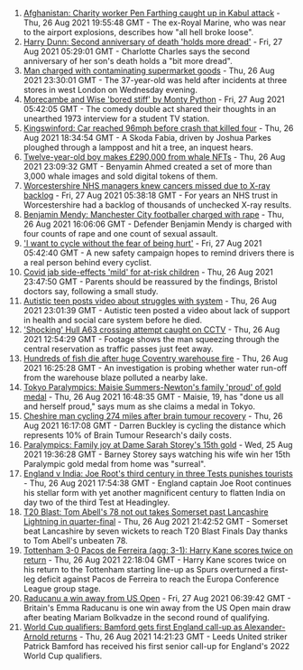1. [Afghanistan: Charity worker Pen Farthing caught up in Kabul attack](https://www.bbc.co.uk/news/uk-england-beds-bucks-herts-58345074?at_medium=RSS&at_campaign=KARANGA) - Thu, 26 Aug 2021 19:55:48 GMT - The ex-Royal Marine, who was near to the airport explosions, describes how "all hell broke loose".
2. [Harry Dunn: Second anniversary of death 'holds more dread'](https://www.bbc.co.uk/news/uk-england-northamptonshire-58346085?at_medium=RSS&at_campaign=KARANGA) - Fri, 27 Aug 2021 05:29:01 GMT - Charlotte Charles says the second anniversary of her son's death holds a "bit more dread".
3. [Man charged with contaminating supermarket goods](https://www.bbc.co.uk/news/uk-england-london-58351768?at_medium=RSS&at_campaign=KARANGA) - Thu, 26 Aug 2021 23:30:01 GMT - The 37-year-old was held after incidents at three stores in west London on Wednesday evening.
4. [Morecambe and Wise 'bored stiff' by Monty Python](https://www.bbc.co.uk/news/uk-england-norfolk-58158598?at_medium=RSS&at_campaign=KARANGA) - Fri, 27 Aug 2021 05:42:05 GMT - The comedy double act shared their thoughts in an unearthed 1973 interview for a student TV station.
5. [Kingswinford: Car reached 96mph before crash that killed four](https://www.bbc.co.uk/news/uk-england-birmingham-58346494?at_medium=RSS&at_campaign=KARANGA) - Thu, 26 Aug 2021 18:34:54 GMT - A Skoda Fabia, driven by Joshua Parkes ploughed through a lamppost and hit a tree, an inquest hears.
6. [Twelve-year-old boy makes £290,000 from whale NFTs](https://www.bbc.co.uk/news/technology-58343062?at_medium=RSS&at_campaign=KARANGA) - Thu, 26 Aug 2021 23:09:32 GMT - Benyamin Ahmed created a set of more than 3,000 whale images and sold digital tokens of them.
7. [Worcestershire NHS managers knew cancers missed due to X-ray backlog](https://www.bbc.co.uk/news/uk-england-hereford-worcester-58331797?at_medium=RSS&at_campaign=KARANGA) - Fri, 27 Aug 2021 05:38:18 GMT - For years an NHS trust in Worcestershire had a backlog of thousands of unchecked X-ray results.
8. [Benjamin Mendy: Manchester City footballer charged with rape](https://www.bbc.co.uk/news/uk-england-manchester-58348288?at_medium=RSS&at_campaign=KARANGA) - Thu, 26 Aug 2021 16:06:06 GMT - Defender Benjamin Mendy is charged with four counts of rape and one count of sexual assault.
9. ['I want to cycle without the fear of being hurt'](https://www.bbc.co.uk/news/uk-england-birmingham-58343544?at_medium=RSS&at_campaign=KARANGA) - Fri, 27 Aug 2021 05:42:40 GMT - A new safety campaign hopes to remind drivers there is a real person behind every cyclist.
10. [Covid jab side-effects 'mild' for at-risk children](https://www.bbc.co.uk/news/health-58340779?at_medium=RSS&at_campaign=KARANGA) - Thu, 26 Aug 2021 23:47:50 GMT - Parents should be reassured by the findings, Bristol doctors say, following a small study.
11. [Autistic teen posts video about struggles with system](https://www.bbc.co.uk/news/uk-58334061?at_medium=RSS&at_campaign=KARANGA) - Thu, 26 Aug 2021 23:01:39 GMT - Autistic teen posted a video about lack of support in health and social care system before he died.
12. ['Shocking' Hull A63 crossing attempt caught on CCTV](https://www.bbc.co.uk/news/uk-england-humber-58345196?at_medium=RSS&at_campaign=KARANGA) - Thu, 26 Aug 2021 12:54:29 GMT - Footage shows the man squeezing through the central reservation as traffic passes just feet away.
13. [Hundreds of fish die after huge Coventry warehouse fire](https://www.bbc.co.uk/news/uk-england-coventry-warwickshire-58348849?at_medium=RSS&at_campaign=KARANGA) - Thu, 26 Aug 2021 16:25:28 GMT - An investigation is probing whether water run-off from the warehouse blaze polluted a nearby lake.
14. [Tokyo Paralympics: Maisie Summers-Newton's family 'proud' of gold medal](https://www.bbc.co.uk/news/uk-england-northamptonshire-58349262?at_medium=RSS&at_campaign=KARANGA) - Thu, 26 Aug 2021 16:48:35 GMT - Maisie, 19, has "done us all and herself proud," says mum as she claims a medal in Tokyo.
15. [Cheshire man cycling 274 miles after brain tumour recovery](https://www.bbc.co.uk/news/uk-england-merseyside-58345349?at_medium=RSS&at_campaign=KARANGA) - Thu, 26 Aug 2021 16:17:08 GMT - Darren Buckley is cycling the distance which represents 10% of Brain Tumour Research's daily costs.
16. [Paralympics: Family joy at Dame Sarah Storey's 15th gold](https://www.bbc.co.uk/news/uk-england-manchester-58332983?at_medium=RSS&at_campaign=KARANGA) - Wed, 25 Aug 2021 19:36:28 GMT - Barney Storey says watching his wife win her 15th Paralympic gold medal from home was "surreal".
17. [England v India: Joe Root's third century in three Tests punishes tourists](https://www.bbc.co.uk/sport/cricket/58347272?at_medium=RSS&at_campaign=KARANGA) - Thu, 26 Aug 2021 17:54:38 GMT - England captain Joe Root continues his stellar form with yet another magnificent century to flatten India on day two of the third Test at Headingley.
18. [T20 Blast: Tom Abell's 78 not out takes Somerset past Lancashire Lightning in quarter-final](https://www.bbc.co.uk/sport/cricket/58258041?at_medium=RSS&at_campaign=KARANGA) - Thu, 26 Aug 2021 21:42:52 GMT - Somerset beat Lancashire by seven wickets to reach T20 Blast Finals Day thanks to Tom Abell's unbeaten 78.
19. [Tottenham 3-0 Pacos de Ferreira (agg: 3-1): Harry Kane scores twice on return](https://www.bbc.co.uk/sport/football/58333505?at_medium=RSS&at_campaign=KARANGA) - Thu, 26 Aug 2021 22:18:04 GMT - Harry Kane scores twice on his return to the Tottenham starting line-up as Spurs overturned a first-leg deficit against Pacos de Ferreira to reach the Europa Conference League group stage.
20. [Raducanu a win away from US Open](https://www.bbc.co.uk/sport/tennis/58349059?at_medium=RSS&at_campaign=KARANGA) - Fri, 27 Aug 2021 06:39:42 GMT - Britain's Emma Raducanu is one win away from the US Open main draw after beating Mariam Bolkvadze in the second round of qualifying.
21. [World Cup qualifiers: Bamford gets first England call-up as Alexander-Arnold returns](https://www.bbc.co.uk/sport/football/58345316?at_medium=RSS&at_campaign=KARANGA) - Thu, 26 Aug 2021 14:21:23 GMT - Leeds United striker Patrick Bamford has received his first senior call-up for England's 2022 World Cup qualifiers.
